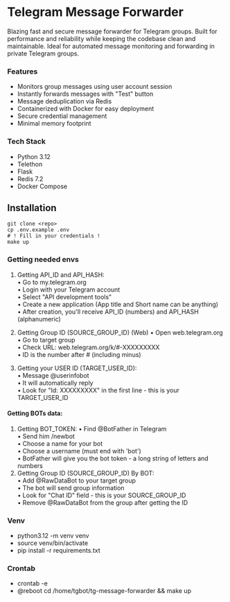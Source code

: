 # Telegram Message Forwarder
Blazing fast and secure message forwarder for Telegram groups.
Built for performance and reliability while keeping the codebase clean and maintainable. Ideal for automated message monitoring and forwarding in private Telegram groups.

### Features

* Monitors group messages using user account session
* Instantly forwards messages with "Test" button
* Message deduplication via Redis
* Containerized with Docker for easy deployment
* Secure credential management
* Minimal memory footprint

### Tech Stack
* Python 3.12
* Telethon 
* Flask
* Redis 7.2
* Docker Compose


## Installation
```
git clone <repo>
cp .env.example .env
# ! Fill in your credentials !
make up
```


### Getting needed envs

1. Getting API_ID and API_HASH:  
      •	Go to my.telegram.org  
      •	Login with your Telegram account  
      •	Select "API development tools"  
      •	Create a new application (App title and Short name can be anything)  
      •	After creation, you'll receive API_ID (numbers) and API_HASH (alphanumeric)
2. Getting Group ID (SOURCE_GROUP_ID) (Web)
    •	Open web.telegram.org  
    •	Go to target group  
    •	Check URL: web.telegram.org/k/#-XXXXXXXXX  
    •	ID is the number after # (including minus)  

3. Getting your USER ID (TARGET_USER_ID):  
      •	Message @userinfobot  
      •	It will automatically reply  
      •	Look for "Id: XXXXXXXXX" in the first line - this is your TARGET_USER_ID  

#### Getting BOTs data:
1. Getting BOT_TOKEN:
   •	Find @BotFather in Telegram  
   •	Send him /newbot  
   •	Choose a name for your bot  
   •	Choose a username (must end with 'bot')  
   •	BotFather will give you the bot token - a long string of letters and numbers
2. Getting Group ID (SOURCE_GROUP_ID) By BOT:  
      •	Add @RawDataBot to your target group  
      •	The bot will send group information  
      •	Look for "Chat ID" field - this is your SOURCE_GROUP_ID  
      •	Remove @RawDataBot from the group after getting the ID  

### Venv
- python3.12 -m venv venv
- source venv/bin/activate
- pip install -r requirements.txt

### Crontab
- crontab -e
- @reboot cd /home/tgbot/tg-message-forwarder && make up
